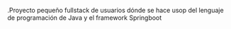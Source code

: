 .Proyecto pequeño fullstack de usuarios dónde se hace usop del lenguaje de programación de Java y el framework Springboot
